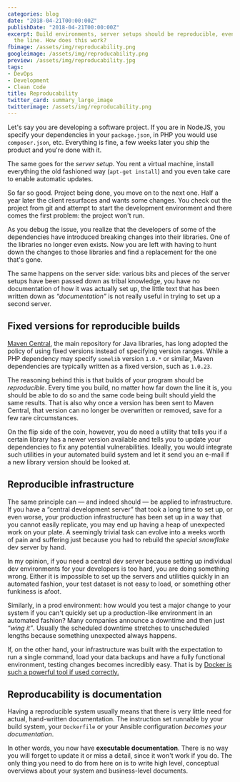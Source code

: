 ```yaml
---
categories: blog
date: "2018-04-21T00:00:00Z"
publishDate: "2018-04-21T00:00:00Z"
excerpt: Build environments, server setups should be reproducible, even 6 months down
  the line. How does this work?
fbimage: /assets/img/reproducability.png
googleimage: /assets/img/reproducability.png
preview: /assets/img/reproducability.jpg
tags:
- DevOps
- Development
- Clean Code
title: Reproducability
twitter_card: summary_large_image
twitterimage: /assets/img/reproducability.png
---
```


Let's say you are developing a software project. If you are in NodeJS, you specify your dependencies in your
`package.json`, in PHP you would use `composer.json`, etc. Everything is fine, a few weeks later you ship the product
and you're done with it.

The same goes for the *server setup*. You rent a virtual machine, install everything the old fashioned way
(`apt-get install`) and you even take care to enable automatic updates.

So far so good. Project being done, you move on to the next one. Half a year later the client resurfaces and wants some
changes. You check out the project from git and attempt to start the development environment and there comes the first
problem: the project won't run.

As you debug the issue, you realize that the developers of some of the dependencies have introduced breaking changes
into their libraries. One of the libraries no longer even exists. Now you are left with having to hunt down the changes
to those libraries and find a replacement for the one that's gone.

The same happens on the server side: various bits and pieces of the server setups have been passed down as tribal
knowledge, you have no documentation of how it was actually set up, the little text that has been written down as
*&ldquo;documentation&rdquo;* is not really useful in trying to set up a second server.

## Fixed versions for reproducible builds

[Maven Central](https://search.maven.org/), the main repository for Java libraries, has long adopted the policy of using
fixed versions instead of specifying version ranges. While a PHP dependency may specify `somelib` version `1.0.*` or
similar, Maven dependencies are typically written as a fixed version, such as `1.0.23`.

The reasoning behind this is that builds of your program should be *reproducible*. Every time you build, no matter how
far down the line it is, you should be able to do so and the same code being built should yield the same results. That
is also why once a version has been sent to Maven Central, that version can no longer be overwritten or removed, save
for a few rare circumstances.

On the flip side of the coin, however, you do need a utility that tells you if a certain library has a newer version
available and tells you to update your dependencies to fix any potential vulnerabilities. Ideally, you would integrate
such utilities in your automated build system and let it send you an e-mail if a new library version should be looked
at.

## Reproducible infrastructure

The same principle can &mdash; and indeed should &mdash; be applied to infrastructure. If you have a &ldquo;central
development server&rdquo; that took a long time to set up, or even worse, your production infrastructure has been set
up in a way that you cannot easily replicate, you may end up having a heap of unexpected work on your plate. A seemingly
trivial task can evolve into a weeks worth of pain and suffering just because you had to rebuild the *special snowflake*
dev server by hand.

In my opinion, if you need a central dev server because setting up individual dev environments for your developers is 
too hard, you are doing something wrong. Either it is impossible to set up the servers and utilities quickly in an 
automated fashion, your test dataset is not easy to load, or something other funkiness is afoot.

Similarly, in a prod environment: how would you test a major change to your system if you can't quickly set up a
production-like environment in an automated fashion? Many companies announce a downtime and then just
*&ldquo;wing it&rdquo;*. Usually the scheduled downtime stretches to unscheduled lengths because something
unexpected always happens.

If, on the other hand, your infrastructure was built with the expectation to run a single command, load your data
backups and have a fully functional environment, testing changes becomes incredibly easy. That is by [Docker is such a
powerful tool if used correctly.](/blog/why-docker-matters)

## Reproducability is documentation

Having a reproducible system usually means that there is very little need for actual, hand-written documentation. The
instruction set runnable by your build system, your `Dockerfile` or your Ansible configuration
*becomes your documentation*.

In other words, you now have **executable documentation**. There is no way you will forget to update it or miss a
detail, since it won't work if you do. The only thing you need to do from here on is to write high level, conceptual
overviews about your system and business-level documents.
